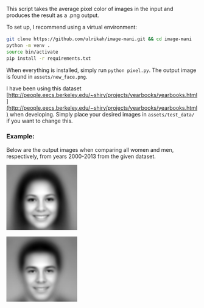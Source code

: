 This script takes the average pixel color of images in the input and produces the result as a .png output.

To set up, I recommend using a virtual environment:

```bash
git clone https://github.com/ulrikah/image-mani.git && cd image-mani
python -m venv .
source bin/activate
pip install -r requirements.txt
```

When everything is installed, simply run `python pixel.py`. The output image is found in `assets/new_face.png`.


I have been using this dataset [http://people.eecs.berkeley.edu/~shiry/projects/yearbooks/yearbooks.html](http://people.eecs.berkeley.edu/~shiry/projects/yearbooks/yearbooks.html) when developing. Simply place your desired images in `assets/test_data/` if you want to change this.


### Example:
Below are the output images when comparing all women and men, respectively, from years 2000-2013 from the given dataset.

![avg. woman from 2000s](assets/avg_all_women_from_2000s.png)


![avg. man from 2000s](assets/avg_all_men_from_2000s.png)


